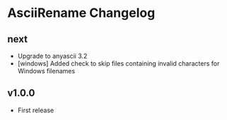 # AsciiRename Changelog #

## next ##

* Upgrade to anyascii 3.2
* [windows] Added check to skip files containing invalid characters for Windows filenames

## v1.0.0 ##

* First release
